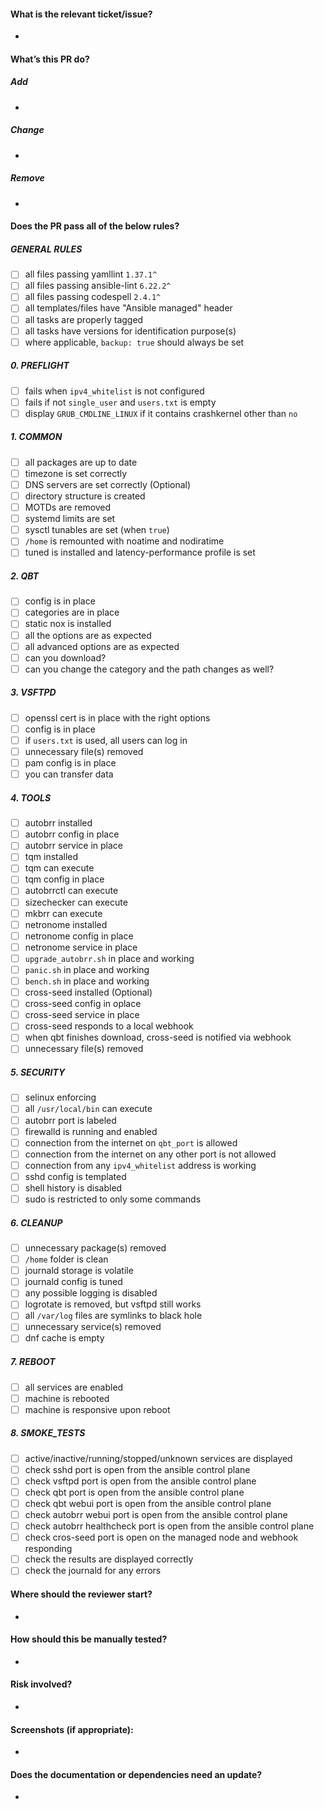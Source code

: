 #### What is the relevant ticket/issue?
*

#### What’s this PR do?
##### Add
*
##### Change
*
##### Remove
*

#### Does the PR pass all of the below rules?

##### GENERAL RULES

- [ ] all files passing yamllint `1.37.1^`
- [ ] all files passing ansible-lint `6.22.2^`
- [ ] all files passing codespell `2.4.1^`
- [ ] all templates/files have "Ansible managed" header
- [ ] all tasks are properly tagged
- [ ] all tasks have versions for identification purpose(s)
- [ ] where applicable, `backup: true` should always be set

##### 0. PREFLIGHT

- [ ] fails when `ipv4_whitelist` is not configured
- [ ] fails if not `single_user` and `users.txt` is empty
- [ ] display `GRUB_CMDLINE_LINUX` if it contains crashkernel other than `no`

##### 1. COMMON

- [ ] all packages are up to date
- [ ] timezone is set correctly
- [ ] DNS servers are set correctly (Optional)
- [ ] directory structure is created
- [ ] MOTDs are removed
- [ ] systemd limits are set
- [ ] sysctl tunables are set (when `true`)
- [ ] `/home` is remounted with noatime and nodiratime
- [ ] tuned is installed and latency-performance profile is set

##### 2. QBT

- [ ] config is in place
- [ ] categories are in place
- [ ] static nox is installed
- [ ] all the options are as expected
- [ ] all advanced options are as expected
- [ ] can you download?
- [ ] can you change the category and the path changes as well?

##### 3. VSFTPD

- [ ] openssl cert is in place with the right options
- [ ] config is in place
- [ ] if `users.txt` is used, all users can log in
- [ ] unnecessary file(s) removed
- [ ] pam config is in place
- [ ] you can transfer data

##### 4. TOOLS

- [ ] autobrr installed
- [ ] autobrr config in place
- [ ] autobrr service in place
- [ ] tqm installed
- [ ] tqm can execute
- [ ] tqm config in place
- [ ] autobrrctl can execute
- [ ] sizechecker can execute
- [ ] mkbrr can execute
- [ ] netronome installed
- [ ] netronome config in place
- [ ] netronome service in place
- [ ] `upgrade_autobrr.sh` in place and working
- [ ] `panic.sh` in place and working
- [ ] `bench.sh` in place and working
- [ ] cross-seed installed (Optional)
- [ ] cross-seed config in oplace
- [ ] cross-seed service in place
- [ ] cross-seed responds to a local webhook
- [ ] when qbt finishes download, cross-seed is notified via webhook
- [ ] unnecessary file(s) removed

##### 5. SECURITY

- [ ] selinux enforcing
- [ ] all `/usr/local/bin` can execute
- [ ] autobrr port is labeled
- [ ] firewalld is running and enabled
- [ ] connection from the internet on `qbt_port` is allowed
- [ ] connection from the internet on any other port is not allowed
- [ ] connection from any `ipv4_whitelist` address is working
- [ ] sshd config is templated
- [ ] shell history is disabled
- [ ] sudo is restricted to only some commands

##### 6. CLEANUP

- [ ] unnecessary package(s) removed
- [ ] `/home` folder is clean
- [ ] journald storage is volatile
- [ ] journald config is tuned
- [ ] any possible logging is disabled
- [ ] logrotate is removed, but vsftpd still works
- [ ] all `/var/log` files are symlinks to black hole
- [ ] unnecessary service(s) removed
- [ ] dnf cache is empty

##### 7. REBOOT

- [ ] all services are enabled
- [ ] machine is rebooted
- [ ] machine is responsive upon reboot

##### 8. SMOKE_TESTS

- [ ] active/inactive/running/stopped/unknown services are displayed
- [ ] check sshd port is open from the ansible control plane
- [ ] check vsftpd port is open from the ansible control plane
- [ ] check qbt port is open from the ansible control plane
- [ ] check qbt webui port is open from the ansible control plane
- [ ] check autobrr webui port is open from the ansible control plane
- [ ] check autobrr healthcheck port is open from the ansible control plane
- [ ] check cros-seed port is open on the managed node and webhook responding
- [ ] check the results are displayed correctly
- [ ] check the journald for any errors

#### Where should the reviewer start?
*

#### How should this be manually tested?
*

#### Risk involved?
*

#### Screenshots (if appropriate):
*

#### Does the documentation or dependencies need an update?
*
